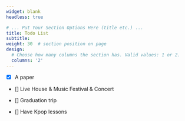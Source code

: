 ```yaml
---
widget: blank
headless: true

# ... Put Your Section Options Here (title etc.) ...
title: Todo List
subtitle:
weight: 30  # section position on page
design:
  # Choose how many columns the section has. Valid values: 1 or 2.
  columns: '2'
---
```


- [x] A paper

- [] Live House & Music Festival & Concert

- [] Graduation trip

- [] Have Kpop lessons  

